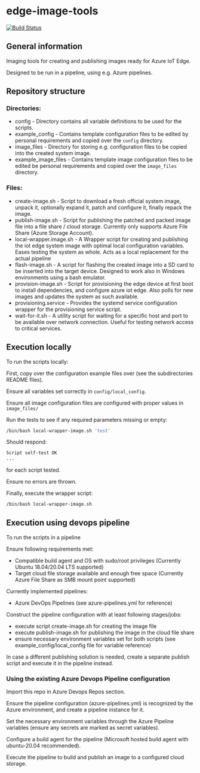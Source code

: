 # edge-image-tools

[![Build Status](https://dev.azure.com/ThesisPoC/EdgeImageTools/_apis/build/status/EdgeImageTools?branchName=publish)](https://dev.azure.com/ThesisPoC/EdgeImageTools/_build/latest?definitionId=3&branchName=publish)

## General information

Imaging tools for creating and publishing images ready for Azure IoT Edge.

Designed to be run in a pipeline, using e.g. Azure pipelines.

## Repository structure

### Directories:

* config - Directory contains all variable definitions to be used for the scripts.
* example_config - Contains template configuration files to be edited by personal requirements and copied over the `config` directory.
* image_files - Directory for storing e.g. configuration files to be copied into the created system image.
* example_image_files - Contains template image configuration files to be edited be personal requirements and copied over the `image_files` directory.


### Files:

* create-image.sh - Script to download a fresh official system image, unpack it, optionally expand it, patch and configure it, finally repack the image.
* publish-image.sh - Script for publishing the patched and packed image file into a file share / cloud storage. Currently only supports Azure File Share (Azure Storage Account). 
* local-wrapper.image.sh - A Wrapper script for creating and publishing the iot edge system image with optimal local configuration variables. Eases testing the system as whole. Acts as a local replacement for the actual pipeline 
* flash-image.sh - A script for flashing the created image into a SD card to be inserted into the target device. Designed to work also in Windows environments using a bash emulator.
* provision-image.sh - Script for provisioning the edge device at first boot to install dependencies, and configure azure iot edge. Also polls for new images and updates the system as such available.
* provisioning.service - Provides the systemd service configuration wrapper for the provisioning service script.
* wait-for-it.sh - A utility script for waiting for a specific host and port to be available over network connection. Useful for testing network access to critical services.

## Execution locally

To run the scripts locally:

First, copy over the configuration example files over (see the subdirectories README files). 

Ensure all variables set correctly in `config/local_config`.

Ensure all image configuration files are configured with proper values in `image_files/`

Run the tests to see if any required parameters missing or empty:

```bash
/bin/bash local-wrapper-image.sh 'test'
```

Should respond:

```bash
Script self-test OK
...
```

for each script tested.

Ensure no errors are thrown.

Finally, execute the wrapper script:

```bash
/bin/bash local-wrapper-image.sh
```

## Execution using devops pipeline

To run the scripts in a pipeline

Ensure following requirements met:
- Compatible build agent and OS with sudo/root privileges (Currently Ubuntu 18.04/20.04 LTS supported)
- Target cloud file storage available and enough free space (Currently Azure File Share as SMB mount point supported)

Currently implemented pipelines:
- Azure DevOps Pipelines (see azure-pipelines.yml for reference)

Construct the pipeline configuration with at least following stages/jobs:
- execute script create-image.sh for creating the image file
- execute publish-image.sh for publishing the image in the cloud file share
- ensure necessary environment variables set for both scripts (see example_config/local_config file for variable reference)

In case a different publishing solution is needed, create a separate publish script
and execute it in the pipeline instead.

### Using the existing Azure Devops Pipeline configuration

Import this repo in Azure Devops Repos section.

Ensure the pipeline configuration (azure-pipelines.yml) is recognized by the Azure environment, and create a pipeline instance for it.

Set the necessary environment variables through the Azure Pipeline variables (ensure any secrets are marked as secret variables).

Configure a build agent for the pipeline (Microsoft hosted build agent with ubuntu-20.04 recommended).

Execute the pipeline to build and publish an image to a configured cloud storage.
